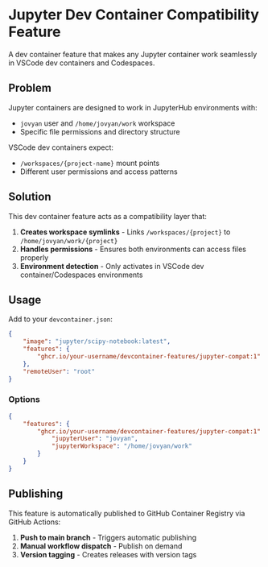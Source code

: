 # Jupyter Dev Container Compatibility Feature

A dev container feature that makes any Jupyter container work seamlessly in VSCode dev containers and Codespaces.

## Problem

Jupyter containers are designed to work in JupyterHub environments with:
- `jovyan` user and `/home/jovyan/work` workspace
- Specific file permissions and directory structure

VSCode dev containers expect:
- `/workspaces/{project-name}` mount points  
- Different user permissions and access patterns

## Solution

This dev container feature acts as a compatibility layer that:

1. **Creates workspace symlinks** - Links `/workspaces/{project}` to `/home/jovyan/work/{project}` 
2. **Handles permissions** - Ensures both environments can access files properly
3. **Environment detection** - Only activates in VSCode dev container/Codespaces environments

## Usage

Add to your `devcontainer.json`:

```json
{
    "image": "jupyter/scipy-notebook:latest",
    "features": {
        "ghcr.io/your-username/devcontainer-features/jupyter-compat:1": {}
    },
    "remoteUser": "root"
}
```

### Options

```json
{
    "features": {
        "ghcr.io/your-username/devcontainer-features/jupyter-compat:1": {
            "jupyterUser": "jovyan",
            "jupyterWorkspace": "/home/jovyan/work"
        }
    }
}
```

## Publishing

This feature is automatically published to GitHub Container Registry via GitHub Actions:

1. **Push to main branch** - Triggers automatic publishing
2. **Manual workflow dispatch** - Publish on demand
3. **Version tagging** - Creates releases with version tags